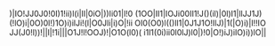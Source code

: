 )|IO!JJ0J0!0I)1!ii)l(i|lI|0iO|))Ii01|l!0
(1OO|II1|IOJi00II1!J()(il)|0l)I1|llJJ1J)
(!lO)i|0O)0l!)1O)i)ilJi!(l|O0Jli|i)O|!ii
OI0(O0)l(()Il1|0J1J1O!IlJ)|1(|O)i)|I!!IO
JJ(J0!l))!||l|!1i|||O1J!l!OOJ)!|O1O(l0)(
i1l1(0i)ii0l0lJ)l0|)!0|O!)iJ)ilO)i))lO||